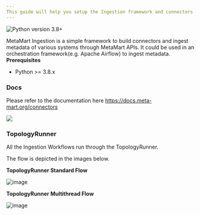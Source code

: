 ```yaml
---
This guide will help you setup the Ingestion framework and connectors
---
```


![Python version 3.8+](https://img.shields.io/badge/python-3.8%2B-blue)

MetaMart Ingestion is a simple framework to build connectors and ingest metadata of various systems through MetaMart APIs. It could be used in an orchestration framework(e.g. Apache Airflow) to ingest metadata.
**Prerequisites**

- Python &gt;= 3.8.x

### Docs

Please refer to the documentation here https://docs.meta-mart.org/connectors

<img referrerpolicy="no-referrer-when-downgrade" src="https://static.scarf.sh/a.png?x-pxid=c1a30c7c-6dc7-4928-95bf-6ee08ca6aa6a" />

### TopologyRunner

All the Ingestion Workflows run through the TopologyRunner.

The flow is depicted in the images below.

**TopologyRunner Standard Flow**

![image](../metamart-docs/images/v1.4/features/ingestion/workflows/metadata/multithreading/single-thread-flow.png)

**TopologyRunner Multithread Flow**

![image](../metamart-docs/images/v1.4/features/ingestion/workflows/metadata/multithreading/multi-thread-flow.png)

